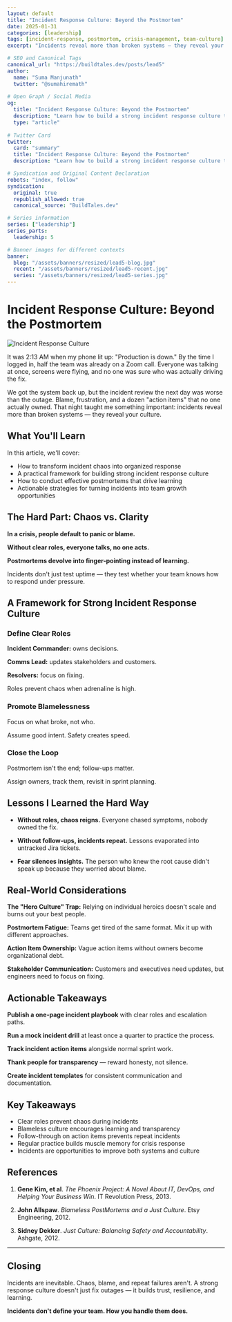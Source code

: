 ```yaml
---
layout: default
title: "Incident Response Culture: Beyond the Postmortem"
date: 2025-01-31
categories: [leadership]
tags: [incident-response, postmortem, crisis-management, team-culture]
excerpt: "Incidents reveal more than broken systems — they reveal your culture. Learn how to build a strong incident response culture that turns chaos into clarity."

# SEO and Canonical Tags
canonical_url: "https://buildtales.dev/posts/lead5"
author:
  name: "Suma Manjunath"
  twitter: "@sumahiremath"
  
# Open Graph / Social Media
og:
  title: "Incident Response Culture: Beyond the Postmortem"
  description: "Learn how to build a strong incident response culture that turns chaos into clarity and turns incidents into learning opportunities."
  type: "article"
  
# Twitter Card
twitter:
  card: "summary"
  title: "Incident Response Culture: Beyond the Postmortem"
  description: "Learn how to build a strong incident response culture that turns chaos into clarity and turns incidents into learning opportunities."

# Syndication and Original Content Declaration
robots: "index, follow"
syndication:
  original: true
  republish_allowed: true
  canonical_source: "BuildTales.dev"

# Series information
series: ["leadership"]
series_parts:
  leadership: 5

# Banner images for different contexts
banner:
  blog: "/assets/banners/resized/lead5-blog.jpg"
  recent: "/assets/banners/resized/lead5-recent.jpg"
  series: "/assets/banners/resized/lead5-series.jpg"
---
```




# Incident Response Culture: Beyond the Postmortem

![Incident Response Culture](/assets/banners/resized/lead5-blog.jpg)

It was 2:13 AM when my phone lit up: "Production is down." By the time I logged in, half the team was already on a Zoom call. Everyone was talking at once, screens were flying, and no one was sure who was actually driving the fix.

We got the system back up, but the incident review the next day was worse than the outage. Blame, frustration, and a dozen "action items" that no one actually owned. That night taught me something important: incidents reveal more than broken systems — they reveal your culture.

## What You'll Learn

In this article, we'll cover:
- How to transform incident chaos into organized response
- A practical framework for building strong incident response culture
- How to conduct effective postmortems that drive learning
- Actionable strategies for turning incidents into team growth opportunities

## The Hard Part: Chaos vs. Clarity

**In a crisis, people default to panic or blame.**

**Without clear roles, everyone talks, no one acts.**

**Postmortems devolve into finger-pointing instead of learning.**

Incidents don't just test uptime — they test whether your team knows how to respond under pressure.

## A Framework for Strong Incident Response Culture

### Define Clear Roles

**Incident Commander:** owns decisions.

**Comms Lead:** updates stakeholders and customers.

**Resolvers:** focus on fixing.

Roles prevent chaos when adrenaline is high.

### Promote Blamelessness

Focus on what broke, not who.

Assume good intent. Safety creates speed.

### Close the Loop

Postmortem isn't the end; follow-ups matter.

Assign owners, track them, revisit in sprint planning.

## Lessons I Learned the Hard Way

- **Without roles, chaos reigns.** Everyone chased symptoms, nobody owned the fix.

- **Without follow-ups, incidents repeat.** Lessons evaporated into untracked Jira tickets.

- **Fear silences insights.** The person who knew the root cause didn't speak up because they worried about blame.

## Real-World Considerations

**The "Hero Culture" Trap:** Relying on individual heroics doesn't scale and burns out your best people.

**Postmortem Fatigue:** Teams get tired of the same format. Mix it up with different approaches.

**Action Item Ownership:** Vague action items without owners become organizational debt.

**Stakeholder Communication:** Customers and executives need updates, but engineers need to focus on fixing.

## Actionable Takeaways

**Publish a one-page incident playbook** with clear roles and escalation paths.

**Run a mock incident drill** at least once a quarter to practice the process.

**Track incident action items** alongside normal sprint work.

**Thank people for transparency** — reward honesty, not silence.

**Create incident templates** for consistent communication and documentation.

## Key Takeaways

- Clear roles prevent chaos during incidents
- Blameless culture encourages learning and transparency
- Follow-through on action items prevents repeat incidents
- Regular practice builds muscle memory for crisis response
- Incidents are opportunities to improve both systems and culture

## References

1. **Gene Kim, et al**. *The Phoenix Project: A Novel About IT, DevOps, and Helping Your Business Win*. IT Revolution Press, 2013.

2. **John Allspaw**. *Blameless PostMortems and a Just Culture*. Etsy Engineering, 2012.

3. **Sidney Dekker**. *Just Culture: Balancing Safety and Accountability*. Ashgate, 2012.

---

## Closing

Incidents are inevitable. Chaos, blame, and repeat failures aren't. A strong response culture doesn't just fix outages — it builds trust, resilience, and learning.

**Incidents don't define your team. How you handle them does.**
